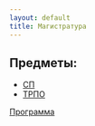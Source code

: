 ```yaml
---
layout: default
title: Магистратура
---
```


## Предметы:

* [СП](sp/)
* [ТРПО](trpo/)

[Программа](12_100229_1_127072.pdf)
